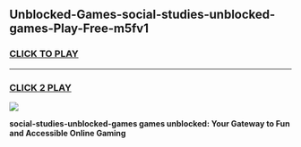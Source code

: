 
## Unblocked-Games-social-studies-unblocked-games-Play-Free-m5fv1
<h3>
<a href="https://premium76.site?title=social-studies-unblocked-games&ref=21A">CLICK TO PLAY</a></h3>
<hr>

<h3>
<a href="https://premium76.site?title=social-studies-unblocked-games&ref=21A">CLICK 2 PLAY</a>
  
</h3>

<a href="https://premium76.site?title=social-studies-unblocked-games&ref=21A"><img src="https://clearcache.store/games.png"></a>


**social-studies-unblocked-games games unblocked: Your Gateway to Fun and Accessible Online Gaming**
